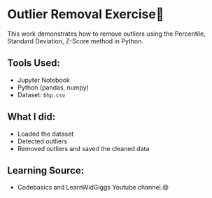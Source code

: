 # Outlier Removal Exercise🎉️

This work demonstrates how to remove outliers using the Percentile, Standard Deviation, Z-Score method in Python.

## Tools Used:

- Jupyter Notebook
- Python (pandas, numpy)
- Dataset: `bhp.csv`

## What I did:

- Loaded the dataset
- Detected outliers
- Removed outliers and saved the cleaned data

## Learning Source:

- Codebasics and LearnWidGiggs Youtube channel.😄
